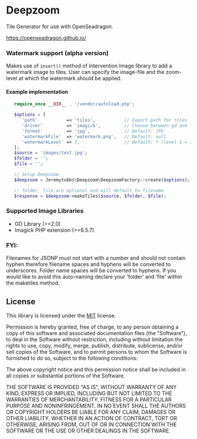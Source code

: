 Deepzoom
==
Tile Generator for use with OpenSeadragon.

https://openseadragon.github.io/

### Watermark support (alpha version) 

Makes use of `insert()` method of Intervention Image library to add a watermark image to tiles. 
User can specify the image-file and the zoom-level at which the watermark should be applied.

#### Example implementation 
```php
   require_once __DIR__ . '/vendor/autoload.php';

   $options = [
      'path'           => 'tiles',           // Export path for tiles
      'driver'         => 'imagick',         // Choose between gd and imagick support. Default: gd
      'format'         => 'jpg',             // Default: JPG
      'watermarkFile'  => 'watermark.png',   // Default: null
      'watermarkLevel' => 7,                 // Default: 7 (level 1 = zoom level 0)
   ];
   $source = 'images/test.jpg';
   $folder = '';
   $file = '';

   // Setup Deepzoom
   $deepzoom = Jeremytubbs\Deepzoom\DeepzoomFactory::create($options);

   // folder, file are optional and will default to filename
   $response = $deepzoom->makeTiles($source, $folder, $file);

```


### Supported Image Libraries
- GD Library (>=2.0)
- Imagick PHP extension (>=6.5.7)

### FYI:
Filenames for JSONP must not start with a number and should not contain hyphen therefore filename spaces and hyphens will be converted to underscores. Folder name spaces will be converted to hyphens. If you would like to avoid this auto-naming declare your 'folder' and 'file' within the maketiles method. 

License
-------

This library is licensed under the [MIT] license.

Permission is hereby granted, free of charge, to any person obtaining a copy
of this software and associated documentation files (the "Software"), to deal
in the Software without restriction, including without limitation the rights
to use, copy, modify, merge, publish, distribute, sublicense, and/or sell
copies of the Software, and to permit persons to whom the Software is
furnished to do so, subject to the following conditions:

The above copyright notice and this permission notice shall be included in all
copies or substantial portions of the Software.

THE SOFTWARE IS PROVIDED "AS IS", WITHOUT WARRANTY OF ANY KIND, EXPRESS OR
IMPLIED, INCLUDING BUT NOT LIMITED TO THE WARRANTIES OF MERCHANTABILITY,
FITNESS FOR A PARTICULAR PURPOSE AND NONINFRINGEMENT. IN NO EVENT SHALL THE
AUTHORS OR COPYRIGHT HOLDERS BE LIABLE FOR ANY CLAIM, DAMAGES OR OTHER
LIABILITY, WHETHER IN AN ACTION OF CONTRACT, TORT OR OTHERWISE, ARISING FROM,
OUT OF OR IN CONNECTION WITH THE SOFTWARE OR THE USE OR OTHER DEALINGS IN THE
SOFTWARE.

[MIT]: https://spdx.org/licenses/MIT.html
